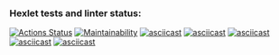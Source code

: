 ### Hexlet tests and linter status:
[![Actions Status](https://github.com/heartbreaker217/frontend-project-44/workflows/hexlet-check/badge.svg)](https://github.com/heartbreaker217/frontend-project-44/actions)
[![Maintainability](https://api.codeclimate.com/v1/badges/5560ced27ef464852b5a/maintainability)](https://codeclimate.com/github/heartbreaker217/frontend-project-44/maintainability)
[![asciicast](https://asciinema.org/a/558794.svg)](https://asciinema.org/a/558794)
[![asciicast](https://asciinema.org/a/xHYVyjKTvVVfOCMn2IacdKuw7.svg)](https://asciinema.org/a/xHYVyjKTvVVfOCMn2IacdKuw7)
[![asciicast](https://asciinema.org/a/KUpvyZbk1GMfBYyO7sMNd1qpI.svg)](https://asciinema.org/a/KUpvyZbk1GMfBYyO7sMNd1qpI)
[![asciicast](https://asciinema.org/a/ZFQLwmrG6zGJVxkU3lA6SVUz8.svg)](https://asciinema.org/a/ZFQLwmrG6zGJVxkU3lA6SVUz8)
[![asciicast](https://asciinema.org/a/ubjk2BFMkyhSsKZeqyrLsWICM.svg)](https://asciinema.org/a/ubjk2BFMkyhSsKZeqyrLsWICM)